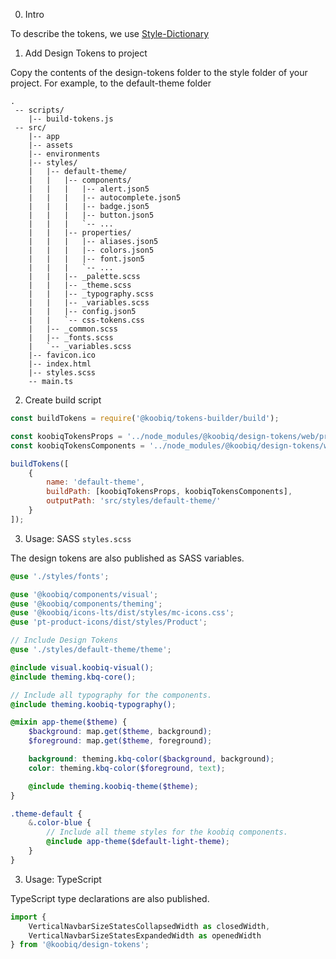 0. Intro

To describe the tokens, we use [Style-Dictionary](https://amzn.github.io/style-dictionary/#/architecture)

1. Add Design Tokens to project

Copy the contents of the design-tokens folder to the style folder of your project.
For example, to the default-theme folder

```
.
 -- scripts/
    |-- build-tokens.js
 -- src/
    |-- app
    |-- assets
    |-- environments
    |-- styles/
    |   |-- default-theme/
    |   |   |-- components/
    |   |   |   |-- alert.json5
    |   |   |   |-- autocomplete.json5
    |   |   |   |-- badge.json5
    |   |   |   |-- button.json5
    |   |   |   `-- ...
    |   |   |-- properties/
    |   |   |   |-- aliases.json5
    |   |   |   |-- colors.json5
    |   |   |   |-- font.json5
    |   |   |   `-- ...
    |   |   |-- _palette.scss
    |   |   |-- _theme.scss
    |   |   |-- _typography.scss
    |   |   |-- _variables.scss
    |   |   |-- config.json5
    |   |   `-- css-tokens.css
    |   |-- _common.scss
    |   |-- _fonts.scss
    |   `-- _variables.scss
    |-- favicon.ico
    |-- index.html
    |-- styles.scss
    -- main.ts
```

2. Create build script

```javascript
const buildTokens = require('@koobiq/tokens-builder/build');

const koobiqTokensProps = '../node_modules/@koobiq/design-tokens/web/properties/**/*.json5';
const koobiqTokensComponents = '../node_modules/@koobiq/design-tokens/web/components/**/*.json5';

buildTokens([
    {
        name: 'default-theme',
        buildPath: [koobiqTokensProps, koobiqTokensComponents],
        outputPath: 'src/styles/default-theme/'
    }
]);
```

3. Usage: SASS `styles.scss`

The design tokens are also published as SASS variables.

```scss
@use './styles/fonts';

@use '@koobiq/components/visual';
@use '@koobiq/components/theming';
@use '@koobiq/icons-lts/dist/styles/mc-icons.css';
@use 'pt-product-icons/dist/styles/Product';

// Include Design Tokens
@use './styles/default-theme/theme';

@include visual.koobiq-visual();
@include theming.kbq-core();

// Include all typography for the components.
@include theming.koobiq-typography();

@mixin app-theme($theme) {
    $background: map.get($theme, background);
    $foreground: map.get($theme, foreground);

    background: theming.kbq-color($background, background);
    color: theming.kbq-color($foreground, text);

    @include theming.koobiq-theme($theme);
}

.theme-default {
    &.color-blue {
        // Include all theme styles for the koobiq components.
        @include app-theme($default-light-theme);
    }
}
```

3. Usage: TypeScript

TypeScript type declarations are also published.

```typescript
import {
    VerticalNavbarSizeStatesCollapsedWidth as closedWidth,
    VerticalNavbarSizeStatesExpandedWidth as openedWidth
} from '@koobiq/design-tokens';
```
